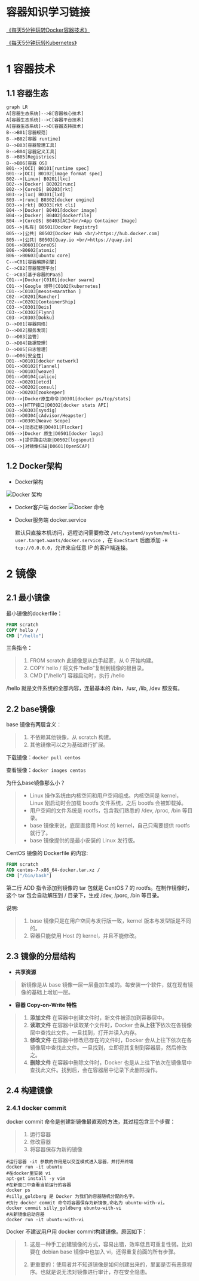 #  容器知识学习链接

[《每天5分钟玩转Docker容器技术》](https://mp.weixin.qq.com/s/7o8QxGydMTUe4Q7Tz46Diw)

[《每天5分钟玩转Kubernetes》](https://mp.weixin.qq.com/s/RK6DDc8AUBklsUS7rssW2w)

#  1 容器技术


## 1.1 容器生态
``` mermaid
graph LR
A[容器生态系统]-->B[容器核心技术]
A[容器生态系统]-->C[容器平台技术]
A[容器生态系统]-->D[容器支持技术]
B-->B01[容器规范]
B-->B02[容器 runtime]
B-->B03[容器管理工具]
B-->B04[容器定义工具]
B-->B05[Registries]
B-->B06[容器 OS]
B01-->|OCI| B0101[runtime spec]
B01-->|OCI| B0102[image format spec]
B02-->|Linux| B0201[lxc]
B02-->|Docker| B0202[runc]
B02-->|CoreOS| B0203[rkt]
B03-->|lxc| B0301[lxd]
B03-->|runc| B0302[docker engine]
B03-->|rkt| B0303[rkt cli]
B04-->|Docker| B0401[docker image]
B04-->|Docker| B0402[dockerfile]
B04-->|CoreOS| B0403[ACI<br/>App Container Image]
B05-->|私有| B0501[Docker Registry]
B05-->|公共| B0502[Docker Hub <br/>https://hub.docker.com]
B05-->|公共| B0503[Quay.io <br/>https://quay.io]
B06-->B0601[CoreOS]
B06-->B0602[atomic]
B06-->B0603[ubuntu core]
C-->C01[容器编排引擎]
C-->C02[容器管理平台]
C-->C03[基于容器的PaaS]
C01-->|Docker|C0101[docker swarm]
C01-->|Google 领导|C0102[kubernetes]
C01-->C0103[mesos+marathon ]
C02-->C0201[Rancher]
C02-->C0202[ContainerShip]
C03-->C0301[Deis]
C03-->C0302[Flynn]
C03-->C0303[Dokku]
D-->D01[容器网络]
D-->D02[服务发现]
D-->D03[监管]
D-->D04[数据管理]
D-->D05[日志管理]
D-->D06[安全性]
D01-->D0101[docker network]
D01-->D0102[flannel]
D01-->D0103[weave]
D01-->D0104[calico]
D02-->D0201[etcd]
D02-->D0202[consul]
D02-->D0203[zookeeper]
D03-->|Docker原生命令|D0301[docker ps/top/stats]
D03-->|HTTP接口|D0302[docker stats API]
D03-->D0303[sysdig]
D03-->D0304[cAdvisor/Heapster]
D03-->D0305[Weave Scope]
D04-->|动态迁移|D0401[Flocker]
D05-->|Docker 原生|D0501[docker logs]
D05-->|提供路由功能|D0502[logspout]
D06-->|对镜像扫描|D0601[OpenSCAP]
```
## 1.2 Docker架构

+ Docker架构

![Docker 架构](http://mmbiz.qpic.cn/mmbiz_png/Hia4HVYXRicqGoHdCKcU42XBesbicBfOav44jzReKyPCXA4zHPLGmZZicFicf8LPiaC1fl4vkKAzl9aicbI1wyIBibxnpA/640?wx_fmt=png&tp=webp&wxfrom=5&wx_lazy=1&wx_co=1 "Docker 架构")
+ Docker客户端 docker
  ![Docker 命令](http://mmbiz.qpic.cn/mmbiz_png/Hia4HVYXRicqGoHdCKcU42XBesbicBfOav4eU4Micd30GIRB58yQjW1gOUHxjqUIXxELET8rJOkicoCawlaIhNCau6A/640?wx_fmt=png&tp=webp&wxfrom=5&wx_lazy=1&wx_co=1 "docker命令")

+ Docker服务端 docker.service

  默认只直接本机访问，远程访问需要修改 `/etc/systemd/system/multi-user.target.wants/docker.service` ，在 `ExecStart` 后面添加 `-H tcp://0.0.0.0`，允许来自任意 IP 的客户端连接。
  

# 2 镜像

## 2.1 最小镜像
最小镜像的dockerfile：
```dockerfile
FROM scratch
COPY hello /
CMD ["/hello"]
```
三条指令：
> 1. FROM scratch
>    此镜像是从白手起家，从 0 开始构建。
> 2. COPY hello /
>    将文件“hello”复制到镜像的根目录。
> 3. CMD ["/hello"]
>    容器启动时，执行 /hello

/hello 就是文件系统的全部内容，连最基本的 /bin，/usr, /lib, /dev 都没有。

## 2.2 base镜像

base 镜像有两层含义：

> 1. 不依赖其他镜像，从 scratch 构建。
> 2. 其他镜像可以之为基础进行扩展。

下载镜像：`docker pull centos`

查看镜像：`docker images centos`


为什么base镜像那么小？
> * Linux 操作系统由内核空间和用户空间组成。内核空间是 kernel，Linux 刚启动时会加载 bootfs 文件系统，之后 bootfs 会被卸载掉。
> * 用户空间的文件系统是 rootfs，包含我们熟悉的 /dev, /proc, /bin 等目录。
> *  base 镜像来说，底层直接用 Host 的 kernel，自己只需要提供 rootfs 就行了。
> * base 镜像提供的是最小安装的 Linux 发行版。

CentOS 镜像的 Dockerfile 的内容:
```dockerfile
FROM scratch
ADD centos-7-x86_64-docker.tar.xz /
CMD ["/bin/bash"]
```
第二行 ADD 指令添加到镜像的 tar 包就是 CentOS 7 的 rootfs。在制作镜像时，这个 tar 包会自动解压到 / 目录下，生成 /dev, /porc, /bin 等目录。

说明:

> 1. base 镜像只是在用户空间与发行版一致，kernel 版本与发型版是不同的。
> 2. 容器只能使用 Host 的 kernel，并且不能修改。

## 2.3 镜像的分层结构

+ **共享资源**
  
> 新镜像是从 base 镜像一层一层叠加生成的。每安装一个软件，就在现有镜像的基础上增加一层。

+  **容器 Copy-on-Write 特性**

  > 1. **添加文件**
  >    在容器中创建文件时，新文件被添加到容器层中。
  > 2. **读取文件**
  >    在容器中读取某个文件时，Docker 会**从上往下**依次在各镜像层中查找此文件。一旦找到，打开并读入内存。
  > 3. **修改文件**
  >    在容器中修改已存在的文件时，Docker 会从上往下依次在各镜像层中查找此文件。一旦找到，立即将其复制到容器层，然后修改之。
  > 4. **删除文件**
  >    在容器中删除文件时，Docker 也是从上往下依次在镜像层中查找此文件。找到后，会在容器层中记录下此删除操作。

## 2.4 构建镜像
### 2.4.1 docker commit
docker commit 命令是创建新镜像最直观的方法，其过程包含三个步骤：
> 1. 运行容器
> 2. 修改容器
> 3. 将容器保存为新的镜像

```shell
#运行容器 -it 参数的作用是以交互模式进入容器，并打开终端
docker run -it ubuntu 
#在docker里安装 vi
apt-get install -y vim
#在新窗口中查看当前运行的容器
docker ps
#silly_goldberg 是 Docker 为我们的容器随机分配的名字。
#执行 docker commit 命令将容器保存为新镜像,命名为 ubuntu-with-vi。
docker commit silly_goldberg ubuntu-with-vi
#从新镜像启动容器
docker run -it ubuntu-with-vi 
```

Docker 不建议用户用 docker commit构建镜像。原因如下：
> 1. 这是一种手工创建镜像的方式，容易出错，效率低且可重复性弱。比如要在 debian base 镜像中也加入 vi，还得重复前面的所有步骤。
>
> 2. 更重要的：使用者并不知道镜像是如何创建出来的，里面是否有恶意程序。也就是说无法对镜像进行审计，存在安全隐患。



